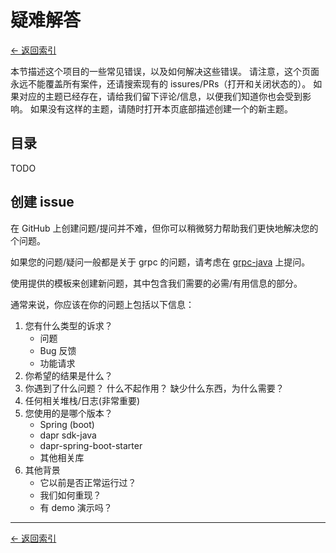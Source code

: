 # 疑难解答

[<- 返回索引](index.md)

本节描述这个项目的一些常见错误，以及如何解决这些错误。 请注意，这个页面永远不能覆盖所有案件，还请搜索现有的
issures/PRs（打开和关闭状态的）。 如果对应的主题已经存在，请给我们留下评论/信息，以便我们知道你也会受到影响。
如果没有这样的主题，请随时打开本页底部描述创建一个的新主题。

## 目录

TODO

## 创建 issue

在 GitHub 上创建问题/提问并不难，但你可以稍微努力帮助我们更快地解决您的 个问题。

如果您的问题/疑问一般都是关于 grpc 的问题，请考虑在 [grpc-java](https://github.com/grpc/grpc-java) 上提问。

使用提供的模板来创建新问题，其中包含我们需要的必需/有用信息的部分。

通常来说，你应该在你的问题上包括以下信息：

1. 您有什么类型的诉求？
    - 问题
    - Bug 反馈
    - 功能请求
2. 你希望的结果是什么？
3. 你遇到了什么问题？ 什么不起作用？ 缺少什么东西，为什么需要？
4. 任何相关堆栈/日志(非常重要)
5. 您使用的是哪个版本？
    - Spring (boot)
    - dapr sdk-java
    - dapr-spring-boot-starter
    - 其他相关库
6. 其他背景
    - 它以前是否正常运行过？
    - 我们如何重现？
    - 有 demo 演示吗？

----------

[<- 返回索引](index.md)
